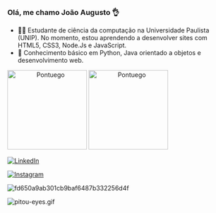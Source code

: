 ### Olá, me chamo João Augusto 👌

- 👨‍💻 Estudante de ciência da computação na Universidade Paulista (UNIP). No momento, estou aprendendo a desenvolver sites com HTML5, CSS3, Node.Js e JavaScript.
- 🌱 Conhecimento básico em Python, Java orientado a objetos e desenvolvimento web.


<div style="display: inline-block;" align="center">
  <img height="180em" src="https://github-readme-stats.vercel.app/api?username=Pontuego&show_icons=true&theme=tokyonight" alt="Pontuego" />
  <img height="180em" src="https://github-readme-stats.vercel.app/api/top-langs?username=Pontuego&show_icons=true&locale=en&layout=compact&theme=tokyonight" alt="Pontuego" />
</div>
   




[![LinkedIn](https://img.shields.io/badge/LinkedIn-0077B5?style=for-the-badge&logo=linkedin&logoColor=white?style=social&logo=linkedin&logoColor=black)](https://www.linkedin.com/in/jo%C3%A3o-augusto-cardoso-dos-reis-da-silva-769a531b9/)


[![Instagram](https://img.shields.io/badge/Instagram-E4405F?style=for-the-badge&logo=instagram&logoColor=white)](https://instagram.com/_jursa_?igshid=ZGUzMzM3NWJiOQ==)





![fd650a9ab301cb9baf6487b332256d4f](https://github.com/Pontuego/Pontuego/assets/132208368/aa3c55b1-49cf-45d5-bbb0-c050dd789eb0)

![pitou-eyes.gif](https://github.com/Pontuego/Pontuego/assets/132208368/fa8e6c93-2a85-4934-9014-7ab6f29dd438)
